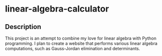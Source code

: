 # linear-algebra-calculator

## Description
This project is an attempt to combine my love for linear algebra with Python<br>
programming. I plan to create a website that performs various linear algebra<br>
computations, such as Gauss-Jordan elimination and determinants.